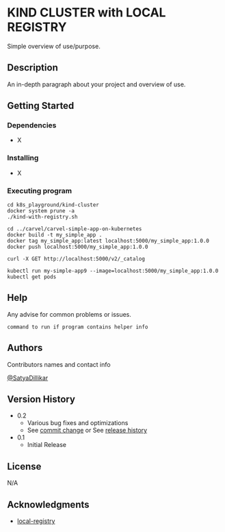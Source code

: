 # KIND CLUSTER with LOCAL REGISTRY

Simple overview of use/purpose.

## Description

An in-depth paragraph about your project and overview of use.

## Getting Started

### Dependencies

* X

### Installing

* X

### Executing program

```
cd k8s_playground/kind-cluster
docker system prune -a
./kind-with-registry.sh
```

```
cd ../carvel/carvel-simple-app-on-kubernetes
docker build -t my_simple_app .
docker tag my_simple_app:latest localhost:5000/my_simple_app:1.0.0
docker push localhost:5000/my_simple_app:1.0.0
```

```
curl -X GET http://localhost:5000/v2/_catalog
```

```
kubectl run my-simple-app9 --image=localhost:5000/my_simple_app:1.0.0
kubectl get pods
```
## Help

Any advise for common problems or issues.
```
command to run if program contains helper info
```

## Authors

Contributors names and contact info

[@SatyaDillikar](https://twitter.com/SatyaDillikar)

## Version History

* 0.2
    * Various bug fixes and optimizations
    * See [commit change]() or See [release history]()
* 0.1
    * Initial Release

## License

N/A

## Acknowledgments
* [local-registry](https://kind.sigs.k8s.io/docs/user/local-registry/)